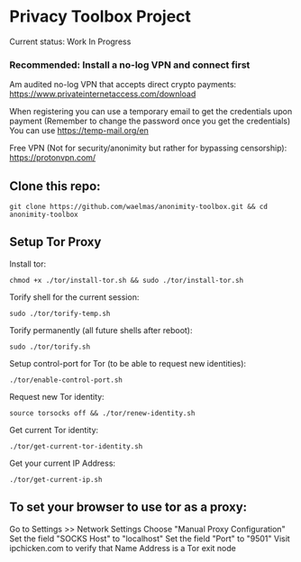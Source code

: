 # Privacy Toolbox Project


Current status: Work In Progress










### Recommended: Install a no-log VPN and connect first

Am audited no-log VPN that accepts direct crypto payments:
https://www.privateinternetaccess.com/download

When registering you can use a temporary email to get the credentials upon payment
(Remember to change the password once you get the credentials)
You can use https://temp-mail.org/en


Free VPN (Not for security/anonimity but rather for bypassing censorship):
https://protonvpn.com/




## Clone this repo:
    git clone https://github.com/waelmas/anonimity-toolbox.git && cd anonimity-toolbox



## Setup Tor Proxy

Install tor:

    chmod +x ./tor/install-tor.sh && sudo ./tor/install-tor.sh


Torify shell for the current session:

    sudo ./tor/torify-temp.sh


Torify permanently (all future shells after reboot):

    sudo ./tor/torify.sh


Setup control-port for Tor (to be able to request new identities):

    ./tor/enable-control-port.sh


Request new Tor identity:

    source torsocks off && ./tor/renew-identity.sh


Get current Tor identity:

    ./tor/get-current-tor-identity.sh


Get your current IP Address:

    ./tor/get-current-ip.sh


## To set your browser to use tor as a proxy:

Go to Settings >> Network Settings
Choose "Manual Proxy Configuration"
Set the field "SOCKS Host" to "localhost"
Set the field "Port" to "9501"
Visit ipchicken.com to verify that Name Address is a Tor exit node
